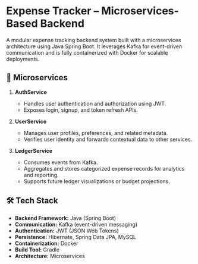 # Expense Tracker – Microservices-Based Backend

A modular expense tracking backend system built with a microservices architecture using Java Spring Boot. It leverages Kafka for event-driven communication and is fully containerized with Docker for scalable deployments.

## 🧩 Microservices

1. **AuthService**
   - Handles user authentication and authorization using JWT.
   - Exposes login, signup, and token refresh APIs.
   
2. **UserService**
   - Manages user profiles, preferences, and related metadata.
   - Verifies user identity and forwards contextual data to other services.


3. **LedgerService**
   - Consumes events from Kafka.
   - Aggregates and stores categorized expense records for analytics and reporting.
   - Supports future ledger visualizations or budget projections.

## 🛠️ Tech Stack

- **Backend Framework:** Java (Spring Boot)
- **Communication:** Kafka (event-driven messaging)
- **Authentication:** JWT (JSON Web Tokens)
- **Persistence:** Hibernate, Spring Data JPA, MySQL
- **Containerization:** Docker
- **Build Tool:** Gradle
- **Architecture:** Microservices


